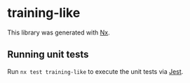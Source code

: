 # training-like

This library was generated with [Nx](https://nx.dev).

## Running unit tests

Run `nx test training-like` to execute the unit tests via [Jest](https://jestjs.io).
